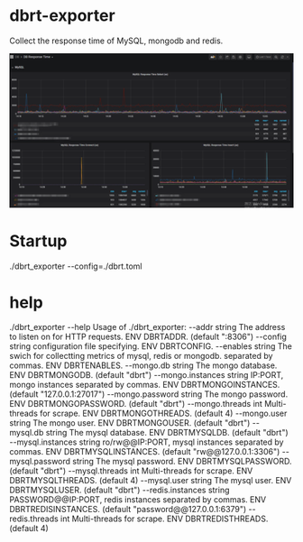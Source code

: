 # dbrt-exporter
Collect the response time of MySQL, mongodb and redis.

![image](https://github.com/DevinYu123/dbrt-exporter/blob/main/grafana.png)

# Startup
./dbrt_exporter --config=./dbrt.toml

# help
./dbrt_exporter --help
Usage of ./dbrt_exporter:
\--addr string              The address to listen on for HTTP requests. ENV DBRTADDR. (default ":8306")
--config string            configuration file specifying. ENV DBRTCONFIG.
--enables string           The swich for collectting metrics of mysql, redis or mongodb. separated by commas. ENV DBRTENABLES.
--mongo.db string          The mongo database. ENV DBRTMONGODB. (default "dbrt")
--mongo.instances string   IP:PORT, mongo instances separated by commas. ENV DBRTMONGOINSTANCES. (default "127.0.0.1:27017")
--mongo.password string    The mongo password. ENV DBRTMONGOPASSWORD. (default "dbrt")
--mongo.threads int        Multi-threads for scrape. ENV DBRTMONGOTHREADS. (default 4)
--mongo.user string        The mongo user. ENV DBRTMONGOUSER. (default "dbrt")
--mysql.db string          The mysql database. ENV DBRTMYSQLDB. (default "dbrt")
--mysql.instances string   ro/rw@@IP:PORT, mysql instances separated by commas. ENV DBRTMYSQLINSTANCES. (default "rw@@127.0.0.1:3306")
--mysql.password string    The mysql password. ENV DBRTMYSQLPASSWORD. (default "dbrt")
--mysql.threads int        Multi-threads for scrape. ENV DBRTMYSQLTHREADS. (default 4)
--mysql.user string        The mysql user. ENV DBRTMYSQLUSER. (default "dbrt")
--redis.instances string   PASSWORD@@IP:PORT, redis instances separated by commas. ENV DBRTREDISINSTANCES. (default "password@@127.0.0.1:6379")
--redis.threads int        Multi-threads for scrape. ENV DBRTREDISTHREADS. (default 4)
